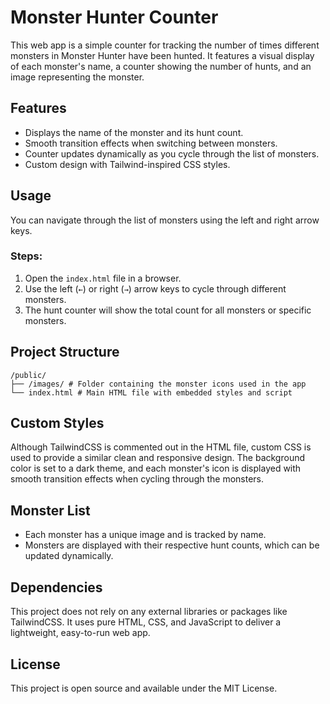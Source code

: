 # Monster Hunter Counter

This web app is a simple counter for tracking the number of times different monsters in Monster Hunter have been hunted. It features a visual display of each monster's name, a counter showing the number of hunts, and an image representing the monster.

## Features

- Displays the name of the monster and its hunt count.
- Smooth transition effects when switching between monsters.
- Counter updates dynamically as you cycle through the list of monsters.
- Custom design with Tailwind-inspired CSS styles.

## Usage

You can navigate through the list of monsters using the left and right arrow keys.

### Steps:

1. Open the `index.html` file in a browser.
2. Use the left (`←`) or right (`→`) arrow keys to cycle through different monsters.
3. The hunt counter will show the total count for all monsters or specific monsters.

## Project Structure

```
/public/
├── /images/ # Folder containing the monster icons used in the app
└── index.html # Main HTML file with embedded styles and script
```

## Custom Styles

Although TailwindCSS is commented out in the HTML file, custom CSS is used to provide a similar clean and responsive design. The background color is set to a dark theme, and each monster's icon is displayed with smooth transition effects when cycling through the monsters.

## Monster List

- Each monster has a unique image and is tracked by name.
- Monsters are displayed with their respective hunt counts, which can be updated dynamically.

## Dependencies

This project does not rely on any external libraries or packages like TailwindCSS. It uses pure HTML, CSS, and JavaScript to deliver a lightweight, easy-to-run web app.

## License

This project is open source and available under the MIT License.
